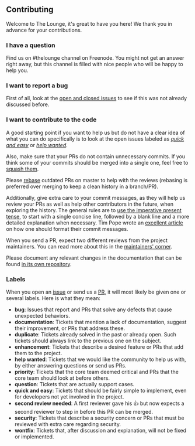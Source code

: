 ## Contributing

Welcome to The Lounge, it's great to have you here! We thank you in advance for
your contributions.

### I have a question

Find us on #thelounge channel on Freenode. You might not get an answer right
away, but this channel is filled with nice people who will be happy to help you.

### I want to report a bug

First of all, look at the
[open and closed issues](https://github.com/thelounge/lounge/issues?q=is%3Aissue)
to see if this was not already discussed before.

### I want to contribute to the code

A good starting point if you want to help us but do not have a clear idea of
what you can do specifically is to
look at the open issues labeled as [*quick and
easy*](https://github.com/thelounge/lounge/issues?q=is%3Aopen+is%3Aissue+label%3Abug+label%3A%22quick+and+easy%22)
or [*help
wanted*](https://github.com/thelounge/lounge/issues?q=is%3Aopen+is%3Aissue+label%3Abug+label%3A%22help+wanted%22).

Also, make sure that your PRs do not contain unnecessary commits. If you think
some of your commits should be merged into a single one, feel free to [squash
them](https://git-scm.com/book/en/v2/Git-Tools-Rewriting-History).

Please [rebase](https://git-scm.com/book/en/v2/Git-Branching-Rebasing) outdated
PRs on master to help with the reviews (rebasing is preferred over merging to
keep a clean history in a branch/PR).

Additionally, give extra care to your commit messages, as they will help us
review your PRs as well as help other contributors in the future, when exploring
the history. The general rules are to [use the imperative present
tense](https://git-scm.com/book/ch5-2.html#Commit-Guidelines), to start with a
single concise line, followed by a blank line and a more detailed explanation
when necessary. Tim Pope wrote an [excellent
article](http://tbaggery.com/2008/04/19/a-note-about-git-commit-messages.html)
on how one should format their commit messages.

When you send a PR, expect two different reviews from the project
maintainers. You can read more about this in the [maintainers'
corner](https://github.com/thelounge/lounge/wiki/Maintainers'-corner).

Please document any relevant changes in the documentation that can be found
[in its own repository](https://github.com/thelounge/thelounge.github.io).

### Labels

When you open an [issue](https://github.com/thelounge/lounge/issues) or send us
a [PR](https://github.com/thelounge/lounge/pulls), it will most likely be given
one or several labels. Here is what they mean:

- **bug**: Issues that report and PRs that solve any defects that cause
  unexpected behaviors.
- **documentation**: Tickets that mention a lack of documentation, suggest their
  improvement, or PRs that address these.
- **duplicate**: Tickets already solved in the past or already open. Such
  tickets should always link to the previous one on the subject.
- **enhancement**: Tickets that describe a desired feature or PRs that add them
  to the project.
- **help wanted**: Tickets that we would like the community to help us with, by
  either answering questions or send us PRs.
- **priority**: Tickets that the core team deemed critical and PRs that the core
  team should look at before others.
- **question**: Tickets that are actually support cases.
- **quick and easy**: Tickets that should be fairly simple to implement, even
  for developers not yet involved in the project.
- **second review needed**: A first reviewer gave his :+1: but now expects a
  second reviewer to step in before this PR can be merged.
- **security**: Tickets that describe a security concern or PRs that must be
  reviewed with extra care regarding security.
- **wontfix**: Tickets that, after discussion and explanation, will not be fixed
  or implemented.
